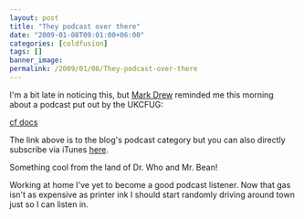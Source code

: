 ```yaml
---
layout: post
title: "They podcast over there"
date: "2009-01-08T09:01:00+06:00"
categories: [coldfusion]
tags: []
banner_image: 
permalink: /2009/01/08/They-podcast-over-there
---
```


I'm a bit late in noticing this, but <a href="http://www.markdrew.co.uk/blog/">Mark Drew</a> reminded me this morning about a podcast put out by the UKCFUG:

<a href="http://www.ukcfug.org/archives.cfm/category/podcast">cf docs</a>

The link above is to the blog's podcast category but you can also directly subscribe via iTunes <a href="http://itunes.apple.com/WebObjects/MZStore.woa/wa/viewPodcast?id=152536611">here</a>.

Something cool from the land of Dr. Who and Mr. Bean!

Working at home I've yet to become a good podcast listener. Now that gas isn't as expensive as printer ink I should start randomly driving around town just so I can listen in.